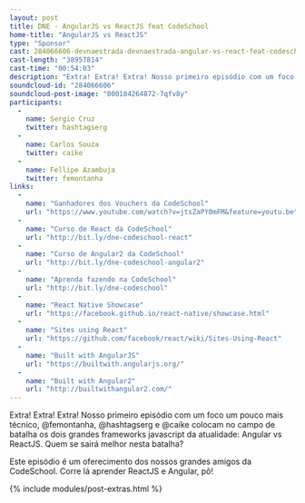 ```yaml
---
layout: post
title: DNE - AngularJS vs ReactJS feat CodeSchool
home-title: "AngularJS vs ReactJS"
type: "Sponsor"
cast: 284066606-devnaestrada-devnaestrada-angular-vs-react-feat-codeschool.mp3
cast-length: "38957814"
cast-time: "00:54:03"
description: "Extra! Extra! Extra! Nosso primeiro episódio com um foco um pouco mais técnico, @femontanha, @hashtagserg e @caike colocam no campo de batalha os dois grandes frameworks javascript da atualidade: Angular vs ReactJS. Quem se sairá melhor nesta batalha?"
soundcloud-id: "284066606"
soundcloud-post-image: "000184264872-7qfv8y"
participants:
  -
    name: Sergio Cruz
    twitter: hashtagserg
  -
    name: Carlos Souza
    twitter: caike
  -
    name: Fellipe Azambuja
    twitter: femontanha
links:
  -
    name: "Ganhadores dos Vouchers da CodeSchool"
    url: "https://www.youtube.com/watch?v=jtsZaPY0mFM&feature=youtu.be"
  -
    name: "Curso de React da CodeSchool"
    url: "http://bit.ly/dne-codeschool-react"
  -
    name: "Curso de Angular2 da CodeSchool"
    url: "http://bit.ly/dne-codeschool-angular2"
  -
    name: "Aprenda fazendo na CodeSchool"
    url: "http://bit.ly/dne-codeschool"
  -
    name: "React Native Showcase"
    url: "https://facebook.github.io/react-native/showcase.html"
  -
    name: "Sites using React"
    url: "https://github.com/facebook/react/wiki/Sites-Using-React"
  -
    name: "Built with AngularJS"
    url: "https://builtwith.angularjs.org/"
  -
    name: "Built with Angular2"
    url: "http://builtwithangular2.com/"
---
```


Extra! Extra! Extra! Nosso primeiro episódio com um foco um pouco mais técnico, @femontanha, @hashtagserg e @caike colocam no campo de batalha os dois grandes frameworks javascript da atualidade: Angular vs ReactJS. Quem se sairá melhor nesta batalha?

Este episódio é um oferecimento dos nossos grandes amigos da CodeSchool. Corre lá aprender ReactJS e Angular, pô!

{% include modules/post-extras.html %}
